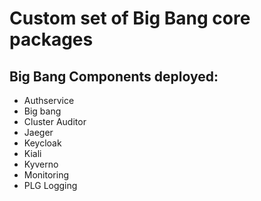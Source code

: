 # Custom set of Big Bang core packages

## Big Bang Components deployed:
- Authservice
- Big bang
- Cluster Auditor
- Jaeger
- Keycloak
- Kiali
- Kyverno
- Monitoring
- PLG Logging

